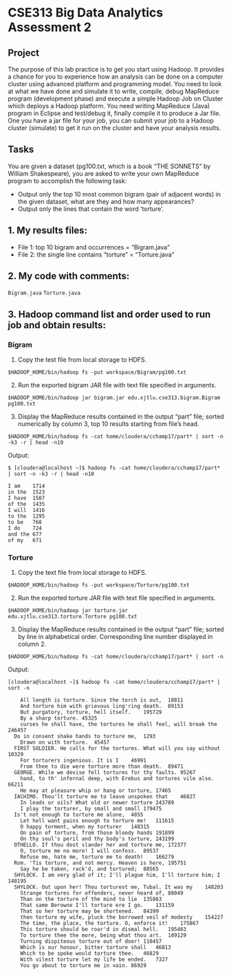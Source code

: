 # CSE313 Big Data Analytics Assessment 2

## Project

The purpose of this lab practice is to get you start using Hadoop. It provides a chance for you to experience how an analysis can be done on a computer cluster using advanced platform and programming model. You need to look at what we have done and simulate it to write, compile, debug MapReduce program (development phase) and execute a simple Hadoop Job on Cluster which deploys a Hadoop platform. You need writing MapReduce (Java) program in Eclipse and test/debug it, finally compile it to produce a Jar file. One you have a jar file for your job, you can submit your job to a Hadoop cluster (simulate) to get it run on the cluster and have your analysis results.  

## Tasks

You are given a dataset (pg100.txt, which is a book “THE SONNETS” by William Shakespeare), you are asked to write your own MapReduce program to accomplish the following task:

- Output only the top 10 most common bigram (pair of adjacent words) in the given dataset, what are they and how many appearances?
- Output only the lines that contain the word ‘torture’. 


## 1. My results files:

- File 1: top 10 bigram and occurrences = “Bigram.java”
- File 2: the single line contains “torture” = “Torture.java”

## 2. My code with comments:

```Bigram.java```
```Torture.java```

## 3. Hadoop command list and order used to run job and obtain results:


### Bigram


1. Copy the test file from local storage to HDFS.

```$HADOOP_HOME/bin/hadoop fs -put workspace/Bigram/pg100.txt```

2. Run the exported bigram JAR file with text file specified in arguments.

```$HADOOP_HOME/bin/hadoop jar bigram.jar edu.xjtlu.cse313.bigram.Bigram pg100.txt```

3. Display the MapReduce results contained in the output “part” file; sorted numerically by column 3, top 10 results starting from file’s head.

```$HADOOP_HOME/bin/hadoop fs -cat home/cloudera/cchamp17/part* | sort -n -k3 -r | head -n10```

Output:

```
$ [cloudera@localhost ~]$ hadoop fs -cat home/cloudera/cchamp17/part* | sort -n -k3 -r | head -n10

I am	1714
in the	1523
I have	1507
of the	1435
I will	1416
to the	1295
to be	768
I do	724
and the	677
of my	671
```

### Torture

1. Copy the text file from local storage to HDFS.

```$HADOOP_HOME/bin/hadoop fs -put workspace/Torture/pg100.txt```

2. Run the exported torture JAR file with text file specified in arguments.

```$HADOOP_HOME/bin/hadoop jar torture.jar edu.xjtlu.cse313.torture.Torture pg100.txt```

3. Display the MapReduce results contained in the output “part” file; sorted by line in alphabetical order. Corresponding line number displayed in column 2.

```$HADOOP_HOME/bin/hadoop fs -cat home/cloudera/cchamp17/part* | sort -n```

Output:

```
[cloudera@localhost ~]$ hadoop fs -cat home/cloudera/cchamp17/part* | sort -n

    All length is torture. Since the torch is out,	18811
    And torture him with grievous ling'ring death.	89153
    But purgatory, torture, hell itself.	195729
    By a sharp torture.	45325
    curses he shall have, the tortures he shall feel, will break the	246457
  Do in consent shake hands to torture me,	1293
    Drawn on with torture.	45457
  FIRST SOLDIER. He calls for the tortures. What will you say without	10329
    For torturers ingenious. It is I	46991
    From thee to die were torture more than death.	89471
  GEORGE. While we devise fell tortures for thy faults.	95267
    hand, to th' infernal deep, with Erebus and tortures vile also.	66211
    He may at pleasure whip or hang or torture,	17465
  IACHIMO. Thou'lt torture me to leave unspoken that	46827
    In leads or oils? What old or newer torture	243789
    I play the torturer, by small and small	179475
  Is't not enough to torture me alone,	4855
    Let hell want pains enough to torture me!	111615
    O happy torment, when my torturer	148315
    On pain of torture, from those bloody hands	191899
    On thy soul's peril and thy body's torture,	243199
  OTHELLO. If thou dost slander her and torture me,	172377
    O, torture me no more! I will confess.	89537
    Refuse me, hate me, torture me to death!	166279
  Rom. 'Tis torture, and not mercy. Heaven is here,	195751
    Say he be taken, rack'd, and tortured;	88565
  SHYLOCK. I am very glad of it; I'll plague him, I'll torture him; I	148195
  SHYLOCK. Out upon her! Thou torturest me, Tubal. It was my	148203
    Strange tortures for offenders, never heard of,	88049
    Than on the torture of the mind to lie	135863
    That same Berowne I'll torture ere I go.	131159
    That so her torture may be shortened.	84399
    then torture my wife, pluck the borrowed veil of modesty	154227
    The time, the place, the torture. O, enforce it!	175867
    This torture should be roar'd in dismal hell.	195463
    To torture thee the more, being what thou art.	189129
    Turning dispiteous torture out of door!	110457
    Which is our honour, bitter torture shall	46813
    Which to be spoke would torture thee.	46829
    With vilest torture let my life be ended.	7327
    You go about to torture me in vain.	86929
```